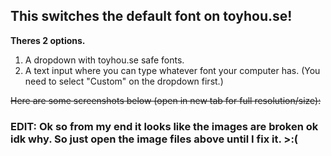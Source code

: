 <h2>This switches the default font on toyhou.se!</h2>

<b>Theres 2 options.</b>

1. A dropdown with toyhou.se safe fonts.
2. A text input where you can type whatever font your computer has. (You need to select "Custom" on the dropdown first.)

<s>Here are some screenshots below (open in new tab for full resolution/size):</s>

<h3>EDIT: Ok so from my end it looks like the images are broken ok idk why. So just open the image files above until I fix it. >:( </h3>
